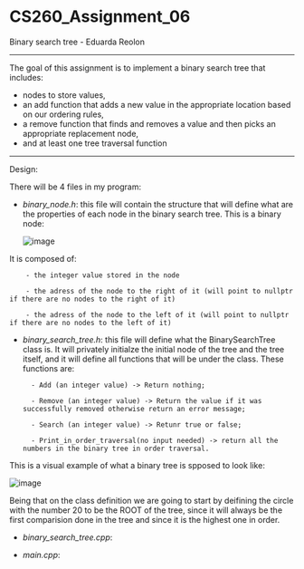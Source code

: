 # CS260_Assignment_06
Binary search tree - Eduarda Reolon

------------------------------------------------------------------------------------------------------------------------------------------------------------------------------------------------------------

The goal of this assignment is to implement a binary search tree that includes:
- nodes to store values,
- an add function that adds a new value in the appropriate location based on our ordering rules,
- a remove function that finds and removes a value and then picks an appropriate replacement node,
- and at least one tree traversal function

------------------------------------------------------------------------------------------------------------------------------------------------------------------------------------------------------------

Design:

There will be 4 files in my program:

- *binary_node.h*: this file will contain the structure that will define what are the properties of each node in the binary search tree. This is a binary node:

  ![image](https://github.com/dudareolon/CS260_Assignment_06/assets/102680672/f524f40a-0bd9-40d7-9630-c13b9757ab36)

It is composed of:

        - the integer value stored in the node
        
        - the adress of the node to the right of it (will point to nullptr if there are no nodes to the right of it)
        
        - the adress of the node to the left of it (will point to nullptr if there are no nodes to the left of it)

        

- *binary_search_tree.h*: this file will define what the BinarySearchTree class is. It will privately initialze the initial node of the tree and the tree itself, and it will define all functions that will be under the class. These functions are:

        - Add (an integer value) -> Return nothing;
  
        - Remove (an integer value) -> Return the value if it was successfully removed otherwise return an error message;
  
        - Search (an integer value) -> Retunr true or false;

        - Print_in_order_traversal(no input needed) -> return all the numbers in the binary tree in order traversal.

This is a visual example of what a binary tree is spposed to look like:

![image](https://github.com/dudareolon/CS260_Assignment_06/assets/102680672/867fdf5e-0c96-429f-80c5-fc3b7254e1d9)


Being that on the class definition we are going to start by deifining the circle with the number 20 to be the ROOT of the tree, since it will always be the first comparision done in the tree and since it is the highest one in order. 

- *binary_search_tree.cpp*:

- *main.cpp*:
